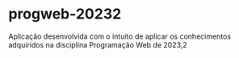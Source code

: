 # progweb-20232
Aplicação desenvolvida com o intuito de aplicar os conhecimentos adquiridos na disciplina Programação Web de 2023,2 
